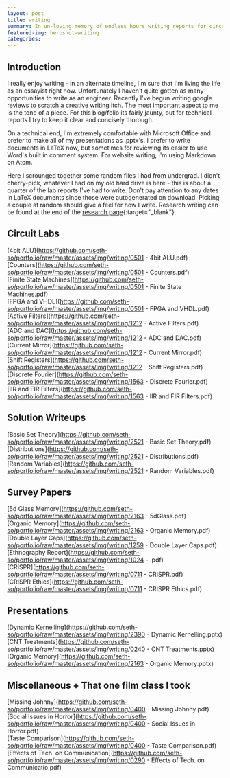 ```yaml
---
layout: post
title: writing
summary: In un-loving memory of endless hours writing reports for circuit lab courses. A brief window into my writing style reporting.
featured-img: heroshot-writing
categories:
---
```

## Introduction
I really enjoy writing - in an alternate timeline, I'm sure that I'm living the life as an essayist right now. Unfortunately I haven't quite gotten as many opportunities to write as an engineer. Recently I've begun writing google reviews to scratch a creative writing itch. The most important aspect to me is the tone of a piece. For this blog/folio its fairly jaunty, but for technical reports I try to keep it clear and concisely thorough.

On a technical end, I'm extremely comfortable with Microsoft Office and prefer to make all of my presentations as .pptx's. I prefer to write documents in LaTeX now, but sometimes for reviewing its easier to use Word's built in comment system. For website writing, I'm using Markdown on Atom.

Here I scrounged together some random files I had from undergrad. I didn't cherry-pick, whatever I had on my old hard drive is here - this is about a quarter of the lab reports I've had to write. Don't pay attention to any dates in LaTeX documents since those were autogenerated on download. Picking a couple at random should give a feel for how I write. Research writing can be found at the end of the [research page](https://seth-so.github.io/portfolio/research/){:target="_blank"}.

## Circuit Labs
[4bit ALU](https://github.com/seth-so/portfolio/raw/master/assets/img/writing/0501 - 4bit ALU.pdf) <br />
[Counters](https://github.com/seth-so/portfolio/raw/master/assets/img/writing/0501 - Counters.pdf) <br />
[Finite State Machines](https://github.com/seth-so/portfolio/raw/master/assets/img/writing/0501 - Finite State Machines.pdf) <br />
[FPGA and VHDL](https://github.com/seth-so/portfolio/raw/master/assets/img/writing/0501 - FPGA and VHDL.pdf) <br />
[Active Filters](https://github.com/seth-so/portfolio/raw/master/assets/img/writing/1212 - Active Filters.pdf) <br />
[ADC and DAC](https://github.com/seth-so/portfolio/raw/master/assets/img/writing/1212 - ADC and DAC.pdf) <br />
[Current Mirror](https://github.com/seth-so/portfolio/raw/master/assets/img/writing/1212 - Current Mirror.pdf) <br />
[Shift Registers](https://github.com/seth-so/portfolio/raw/master/assets/img/writing/1212 - Shift Registers.pdf) <br />
[Discrete Fourier](https://github.com/seth-so/portfolio/raw/master/assets/img/writing/1563 - Discrete Fourier.pdf) <br />
[IIR and FIR Filters](https://github.com/seth-so/portfolio/raw/master/assets/img/writing/1563 - IIR and FIR Filters.pdf) <br />

## Solution Writeups
[Basic Set Theory](https://github.com/seth-so/portfolio/raw/master/assets/img/writing/2521 - Basic Set Theory.pdf) <br />
[Distributions](https://github.com/seth-so/portfolio/raw/master/assets/img/writing/2521 - Distributions.pdf) <br />
[Random Variables](https://github.com/seth-so/portfolio/raw/master/assets/img/writing/2521 - Random Variables.pdf) <br />

## Survey Papers
[5d Glass Memory](https://github.com/seth-so/portfolio/raw/master/assets/img/writing/2163 - 5dGlass.pdf) <br />
[Organic Memory](https://github.com/seth-so/portfolio/raw/master/assets/img/writing/2163 - Organic Memory.pdf) <br />
[Double Layer Caps](https://github.com/seth-so/portfolio/raw/master/assets/img/writing/1259 - Double Layer Caps.pdf) <br />
[Ethnography Report](https://github.com/seth-so/portfolio/raw/master/assets/img/writing/1024 - .pdf) <br />
[CRISPR](https://github.com/seth-so/portfolio/raw/master/assets/img/writing/0711 - CRISPR.pdf) <br />
[CRISPR Ethics](https://github.com/seth-so/portfolio/raw/master/assets/img/writing/0711 - CRISPR Ethics.pdf) <br />

## Presentations
[Dynamic Kernelling](https://github.com/seth-so/portfolio/raw/master/assets/img/writing/2390 - Dynamic Kernelling.pptx) <br />
[CNT Treatments](https://github.com/seth-so/portfolio/raw/master/assets/img/writing/0240 - CNT Treatments.pptx) <br />
[Organic Memory](https://github.com/seth-so/portfolio/raw/master/assets/img/writing/2163 - Organic Memory.pptx) <br />

## Miscellaneous + That one film class I took
[Missing Johnny](https://github.com/seth-so/portfolio/raw/master/assets/img/writing/0400 - Missing Johnny.pdf) <br />
[Social Issues in Horror](https://github.com/seth-so/portfolio/raw/master/assets/img/writing/0400 - Social Issues in Horror.pdf) <br />
[Taste Comparison](https://github.com/seth-so/portfolio/raw/master/assets/img/writing/0400 - Taste Comparison.pdf) <br />
[Effects of Tech. on Communication](https://github.com/seth-so/portfolio/raw/master/assets/img/writing/0290 - Effects of Tech. on Communicatio.pdf) <br />
